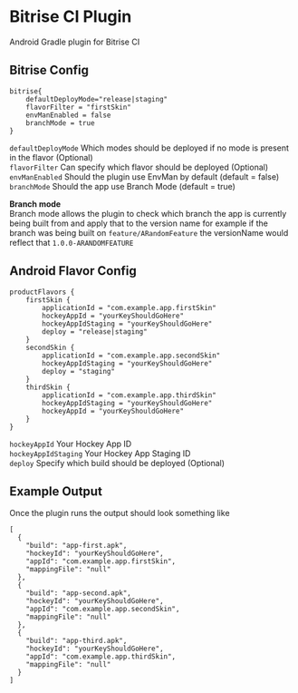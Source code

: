 # Bitrise CI Plugin
Android Gradle plugin for Bitrise CI


## Bitrise Config

```groovi
bitrise{
    defaultDeployMode="release|staging"
    flavorFilter = "firstSkin"
    envManEnabled = false
    branchMode = true
}
```
`defaultDeployMode` Which modes should be deployed if no mode is present in the flavor (Optional)  
`flavorFilter` Can specify which flavor should be deployed (Optional)  
`envManEnabled` Should the plugin use EnvMan by default (default = false)  
`branchMode` Should the app use Branch Mode (default = true)  

**Branch mode**  
Branch mode allows the plugin to check which branch the app is currently being built from and apply that to the version name for example if
the branch was being built on `feature/ARandomFeature` the versionName would reflect that `1.0.0-ARANDOMFEATURE`


## Android Flavor Config

```groovi
productFlavors {
    firstSkin {
        applicationId = "com.example.app.firstSkin"
        hockeyAppId = "yourKeyShouldGoHere"
        hockeyAppIdStaging = "yourKeyShouldGoHere"
        deploy = "release|staging"
    }
    secondSkin {
        applicationId = "com.example.app.secondSkin"
        hockeyAppIdStaging = "yourKeyShouldGoHere"
        deploy = "staging"
    }
    thirdSkin {
        applicationId = "com.example.app.thirdSkin"
        hockeyAppIdStaging = "yourKeyShouldGoHere"
        hockeyAppId = "yourKeyShouldGoHere"
    }
}
```
 
`hockeyAppId` Your Hockey App ID   
`hockeyAppIdStaging` Your Hockey App Staging ID    
`deploy` Specify which build should be deployed (Optional)   

## Example Output

Once the plugin runs the output should look something like

```
[
  {
    "build": "app-first.apk",
    "hockeyId": "yourKeyShouldGoHere",
    "appId": "com.example.app.firstSkin",
    "mappingFile": "null"
  },
  {
    "build": "app-second.apk",
    "hockeyId": "yourKeyShouldGoHere",
    "appId": "com.example.app.secondSkin",
    "mappingFile": "null"
  },
  {
    "build": "app-third.apk",
    "hockeyId": "yourKeyShouldGoHere",
    "appId": "com.example.app.thirdSkin",
    "mappingFile": "null"
  }
]
```
	  
